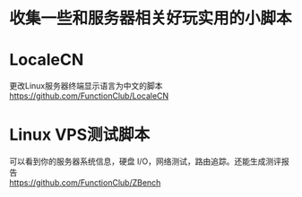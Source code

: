 收集一些和服务器相关好玩实用的小脚本
=
# LocaleCN
更改Linux服务器终端显示语言为中文的脚本<br>
https://github.com/FunctionClub/LocaleCN
# Linux VPS测试脚本
可以看到你的服务器系统信息，硬盘 I/O，网络测试，路由追踪。还能生成测评报告<br>
https://github.com/FunctionClub/ZBench

